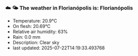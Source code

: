 ### ☁️ 🌤️  The weather in Florianópolis is: Florianópolis

- Temperature: 20.9°C
- On flesh: 20.69°C
- Relative air humidity: 63%
- Rain: 0.0 mm
- Description: Clear sky
- last updated: 2025-07-22T14:19:33.493768

